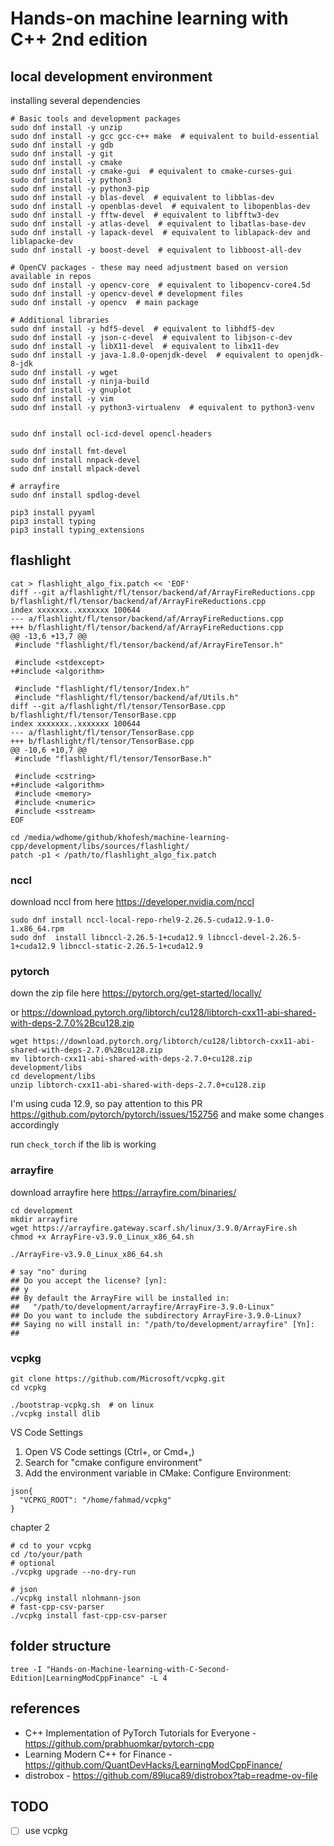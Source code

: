 # Hands-on machine learning with C++ 2nd edition

## local development environment

installing several dependencies

```shell
# Basic tools and development packages
sudo dnf install -y unzip
sudo dnf install -y gcc gcc-c++ make  # equivalent to build-essential
sudo dnf install -y gdb
sudo dnf install -y git
sudo dnf install -y cmake
sudo dnf install -y cmake-gui  # equivalent to cmake-curses-gui
sudo dnf install -y python3
sudo dnf install -y python3-pip
sudo dnf install -y blas-devel  # equivalent to libblas-dev
sudo dnf install -y openblas-devel  # equivalent to libopenblas-dev
sudo dnf install -y fftw-devel  # equivalent to libfftw3-dev
sudo dnf install -y atlas-devel  # equivalent to libatlas-base-dev
sudo dnf install -y lapack-devel  # equivalent to liblapack-dev and liblapacke-dev
sudo dnf install -y boost-devel  # equivalent to libboost-all-dev

# OpenCV packages - these may need adjustment based on version available in repos
sudo dnf install -y opencv-core  # equivalent to libopencv-core4.5d
sudo dnf install -y opencv-devel # development files
sudo dnf install -y opencv  # main package

# Additional libraries
sudo dnf install -y hdf5-devel  # equivalent to libhdf5-dev
sudo dnf install -y json-c-devel  # equivalent to libjson-c-dev
sudo dnf install -y libX11-devel  # equivalent to libx11-dev
sudo dnf install -y java-1.8.0-openjdk-devel  # equivalent to openjdk-8-jdk
sudo dnf install -y wget
sudo dnf install -y ninja-build
sudo dnf install -y gnuplot
sudo dnf install -y vim
sudo dnf install -y python3-virtualenv  # equivalent to python3-venv


sudo dnf install ocl-icd-devel opencl-headers

sudo dnf install fmt-devel
sudo dnf install nnpack-devel
sudo dnf install mlpack-devel

# arrayfire
sudo dnf install spdlog-devel

pip3 install pyyaml
pip3 install typing
pip3 install typing_extensions
```

## flashlight

```shell
cat > flashlight_algo_fix.patch << 'EOF'
diff --git a/flashlight/fl/tensor/backend/af/ArrayFireReductions.cpp b/flashlight/fl/tensor/backend/af/ArrayFireReductions.cpp
index xxxxxxx..xxxxxxx 100644
--- a/flashlight/fl/tensor/backend/af/ArrayFireReductions.cpp
+++ b/flashlight/fl/tensor/backend/af/ArrayFireReductions.cpp
@@ -13,6 +13,7 @@
 #include "flashlight/fl/tensor/backend/af/ArrayFireTensor.h"

 #include <stdexcept>
+#include <algorithm>

 #include "flashlight/fl/tensor/Index.h"
 #include "flashlight/fl/tensor/backend/af/Utils.h"
diff --git a/flashlight/fl/tensor/TensorBase.cpp b/flashlight/fl/tensor/TensorBase.cpp
index xxxxxxx..xxxxxxx 100644
--- a/flashlight/fl/tensor/TensorBase.cpp
+++ b/flashlight/fl/tensor/TensorBase.cpp
@@ -10,6 +10,7 @@
 #include "flashlight/fl/tensor/TensorBase.h"

 #include <cstring>
+#include <algorithm>
 #include <memory>
 #include <numeric>
 #include <sstream>
EOF

cd /media/wdhome/github/khofesh/machine-learning-cpp/development/libs/sources/flashlight/
patch -p1 < /path/to/flashlight_algo_fix.patch
```

### nccl

download nccl from here https://developer.nvidia.com/nccl

```shell
sudo dnf install nccl-local-repo-rhel9-2.26.5-cuda12.9-1.0-1.x86_64.rpm
sudo dnf  install libnccl-2.26.5-1+cuda12.9 libnccl-devel-2.26.5-1+cuda12.9 libnccl-static-2.26.5-1+cuda12.9
```

### pytorch

down the zip file here https://pytorch.org/get-started/locally/

or https://download.pytorch.org/libtorch/cu128/libtorch-cxx11-abi-shared-with-deps-2.7.0%2Bcu128.zip

```shell
wget https://download.pytorch.org/libtorch/cu128/libtorch-cxx11-abi-shared-with-deps-2.7.0%2Bcu128.zip
mv libtorch-cxx11-abi-shared-with-deps-2.7.0+cu128.zip development/libs
cd development/libs
unzip libtorch-cxx11-abi-shared-with-deps-2.7.0+cu128.zip
```

I'm using cuda 12.9, so pay attention to this PR https://github.com/pytorch/pytorch/issues/152756 and make some changes accordingly

run `check_torch` if the lib is working

### arrayfire

download arrayfire here https://arrayfire.com/binaries/

```shell
cd development
mkdir arrayfire
wget https://arrayfire.gateway.scarf.sh/linux/3.9.0/ArrayFire.sh
chmod +x ArrayFire-v3.9.0_Linux_x86_64.sh

./ArrayFire-v3.9.0_Linux_x86_64.sh

# say "no" during
## Do you accept the license? [yn]:
## y
## By default the ArrayFire will be installed in:
##   "/path/to/development/arrayfire/ArrayFire-3.9.0-Linux"
## Do you want to include the subdirectory ArrayFire-3.9.0-Linux?
## Saying no will install in: "/path/to/development/arrayfire" [Yn]:
##
```

### vcpkg

```shell
git clone https://github.com/Microsoft/vcpkg.git
cd vcpkg

./bootstrap-vcpkg.sh  # on linux
./vcpkg install dlib
```

VS Code Settings

1. Open VS Code settings (Ctrl+, or Cmd+,)
2. Search for "cmake configure environment"
3. Add the environment variable in CMake: Configure Environment:

```
json{
  "VCPKG_ROOT": "/home/fahmad/vcpkg"
}
```

chapter 2

```shell
# cd to your vcpkg
cd /to/your/path
# optional
./vcpkg upgrade --no-dry-run

# json
./vcpkg install nlohmann-json
# fast-cpp-csv-parser
./vcpkg install fast-cpp-csv-parser

```

## folder structure

```shell
tree -I "Hands-on-Machine-learning-with-C-Second-Edition|LearningModCppFinance" -L 4
```

## references

- C++ Implementation of PyTorch Tutorials for Everyone - https://github.com/prabhuomkar/pytorch-cpp
- Learning Modern C++ for Finance - https://github.com/QuantDevHacks/LearningModCppFinance/
- distrobox - https://github.com/89luca89/distrobox?tab=readme-ov-file

## TODO

- [ ] use vcpkg
